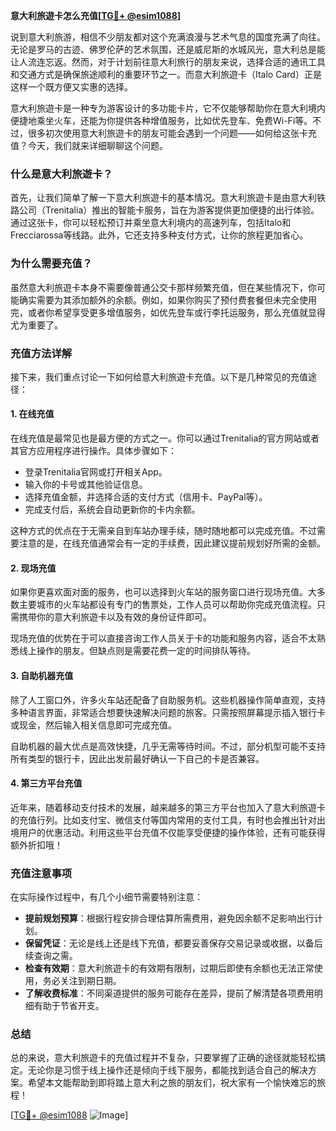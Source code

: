 **意大利旅遊卡怎么充值[[TG💪+ @esim1088](https://t.me/s/esim1088)]**

说到意大利旅游，相信不少朋友都对这个充满浪漫与艺术气息的国度充满了向往。无论是罗马的古迹、佛罗伦萨的艺术氛围，还是威尼斯的水城风光，意大利总是能让人流连忘返。然而，对于计划前往意大利旅行的朋友来说，选择合适的通讯工具和交通方式是确保旅途顺利的重要环节之一。而意大利旅遊卡（Italo Card）正是这样一个既方便又实惠的选择。

意大利旅遊卡是一种专为游客设计的多功能卡片，它不仅能够帮助你在意大利境内便捷地乘坐火车，还能为你提供各种增值服务，比如优先登车、免费Wi-Fi等。不过，很多初次使用意大利旅遊卡的朋友可能会遇到一个问题——如何给这张卡充值？今天，我们就来详细聊聊这个问题。

### **什么是意大利旅遊卡？**

首先，让我们简单了解一下意大利旅遊卡的基本情况。意大利旅遊卡是由意大利铁路公司（Trenitalia）推出的智能卡服务，旨在为游客提供更加便捷的出行体验。通过这张卡，你可以轻松预订并乘坐意大利境内的高速列车，包括Italo和Frecciarossa等线路。此外，它还支持多种支付方式，让你的旅程更加省心。

### **为什么需要充值？**

虽然意大利旅遊卡本身不需要像普通公交卡那样频繁充值，但在某些情况下，你可能确实需要为其添加额外的余额。例如，如果你购买了预付费套餐但未完全使用完，或者你希望享受更多增值服务，如优先登车或行李托运服务，那么充值就显得尤为重要了。

### **充值方法详解**

接下来，我们重点讨论一下如何给意大利旅遊卡充值。以下是几种常见的充值途径：

#### **1. 在线充值**

在线充值是最常见也是最方便的方式之一。你可以通过Trenitalia的官方网站或者其官方应用程序进行操作。具体步骤如下：

- 登录Trenitalia官网或打开相关App。
- 输入你的卡号或其他验证信息。
- 选择充值金额，并选择合适的支付方式（信用卡、PayPal等）。
- 完成支付后，系统会自动更新你的卡内余额。

这种方式的优点在于无需亲自到车站办理手续，随时随地都可以完成充值。不过需要注意的是，在线充值通常会有一定的手续费，因此建议提前规划好所需的金额。

#### **2. 现场充值**

如果你更喜欢面对面的服务，也可以选择到火车站的服务窗口进行现场充值。大多数主要城市的火车站都设有专门的售票处，工作人员可以帮助你完成充值流程。只需携带你的意大利旅遊卡以及有效的身份证件即可。

现场充值的优势在于可以直接咨询工作人员关于卡的功能和服务内容，适合不太熟悉线上操作的朋友。但缺点则是需要花费一定的时间排队等待。

#### **3. 自助机器充值**

除了人工窗口外，许多火车站还配备了自助服务机。这些机器操作简单直观，支持多种语言界面，非常适合想要快速解决问题的旅客。只需按照屏幕提示插入银行卡或现金，然后输入相关信息即可完成充值。

自助机器的最大优点是高效快捷，几乎无需等待时间。不过，部分机型可能不支持所有类型的银行卡，因此出发前最好确认一下自己的卡是否兼容。

#### **4. 第三方平台充值**

近年来，随着移动支付技术的发展，越来越多的第三方平台也加入了意大利旅遊卡的充值行列。比如支付宝、微信支付等国内常用的支付工具，有时也会推出针对出境用户的优惠活动。利用这些平台充值不仅能享受便捷的操作体验，还有可能获得额外折扣哦！

### **充值注意事项**

在实际操作过程中，有几个小细节需要特别注意：

- **提前规划预算**：根据行程安排合理估算所需费用，避免因余额不足影响出行计划。
- **保留凭证**：无论是线上还是线下充值，都要妥善保存交易记录或收据，以备后续查询之需。
- **检查有效期**：意大利旅遊卡的有效期有限制，过期后即使有余额也无法正常使用，务必关注到期日期。
- **了解收费标准**：不同渠道提供的服务可能存在差异，提前了解清楚各项费用明细有助于节省开支。

### **总结**

总的来说，意大利旅遊卡的充值过程并不复杂，只要掌握了正确的途径就能轻松搞定。无论你是习惯于线上操作还是倾向于线下服务，都能找到适合自己的解决方案。希望本文能帮助到即将踏上意大利之旅的朋友们，祝大家有一个愉快难忘的旅程！

[[TG💪+ @esim1088](https://t.me/s/esim1088) ![Image](https://i.postimg.cc/4NQfJmqS/Snipaste-2025-05-13-00-14-12.png)]